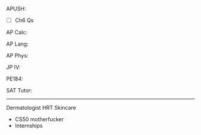 APUSH:
- [ ] Ch6 Qs

AP Calc:

AP Lang:

AP Phys:

JP IV:

PE184:

SAT Tutor:

---
Dermatologist
HRT
Skincare
- CS50 motherfucker
- Internships